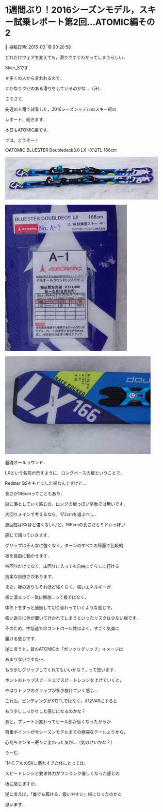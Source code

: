 # 1週間ぶり！2016シーズンモデル，スキー試乗レポート第2回…ATOMIC編その2

📅 投稿日時: 2015-03-18 00:20:58

どれだけウェアを変えても，滑りですぐわかってしまうらしい，


Skier_Sです．


＃多くの人から言われるので，


＃かなりクセのある滑りをしているのかな…（汗）．





さてさて．


先週の五竜で試乗した，2016シーズンモデルのスキー板の


レポート，続きます．


本日もATOMIC編です．


では，どうぞ～！





○ATOMIC BLUESTER Doubledeck3.0 LX +X12TL 166cm







![21e1712e18c39c633894b997ae39a409.jpg](images/21e1712e18c39c633894b997ae39a409.jpg)









![048208434b69e91141a74f5947db4663.jpg](images/048208434b69e91141a74f5947db4663.jpg)









![cf17b8f577f0ab130ca45caa0aade796.jpg](images/cf17b8f577f0ab130ca45caa0aade796.jpg)







基礎オールラウンド．





LXという名前が示すように，ロングベースの板ということで，


Redster GSをもとにした板なんですけど…


長さが166cmってこともあり．


縦に落としていく感じの，ロングの板っぽい挙動では無いです．


大回りメインで考えるなら，172cmを選ぶべし．





旋回性はSXほど強くないけど，166cmの長さだとミドルっぽい


感じで回っていきます．


グリップはそんなに強くなく，ターンのすべての局面で比較的


板を自由に動かせます．


谷回りだけでなく，山回りに入っても自由にずらしに行ける


気楽な自由さがあります．


また，板の返りもそれほど強くなく，強いエネルギーが


板に溜まって一気に解放…って板ではなく，


体の下をすっと通過して切り替わっていくような感じで，


強い返りに体が置いて行かれてしまうといったリスクは少ない板です．


そのため，中低速でのコントロール性はよく，すごく気楽に


履ける感じです．





逆に言うと，昔のATOMICの「ガッツリグリップ」イメージは


あまりないですね～．


もう少しグリップしてくれてもいいかな？…って思います．


ホントのトップスピードまでスピードレンジを上げていくと，


やはりトップのグリップが多少抜けていく感じ…


これも，ビンディングがX12TLではなく，X12VARにすると


もう少ししっかりした感じになるのかな？





あと，プレートが変わってヒール部が低くなったからか．


荷重ポイントが今シーズンモデルまでの極端なテールよりから，


心持ちセンター寄りに変わった気が…（気のせいかな？）





うーむ．


'14モデルのSXに慣れすぎた体にとっては．


スピードレンジと要求体力がワンランク優しくなった感じの


板に感じますが．


逆に言えば，「誰でも履ける，扱いやすい」板になったのかと


思います…
